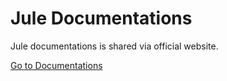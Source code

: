 # Jule Documentations

Jule documentations is shared via official website.

[Go to Documentations](https://julelang.github.io/website/pages/docs.html)
